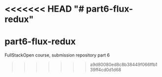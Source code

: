 <<<<<<< HEAD
"# part6-flux-redux" 
=======
# part6-flux-redux
FullStackOpen course, submission repository part 6
>>>>>>> a9d80080ed8c8b38449f066ffb139ff4cd0d1d68
